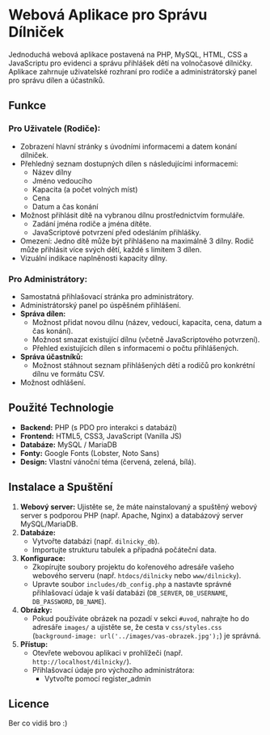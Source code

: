 # Webová Aplikace pro Správu Dílniček

Jednoduchá webová aplikace postavená na PHP, MySQL, HTML, CSS a JavaScriptu pro evidenci a správu přihlášek dětí na volnočasové dílničky. Aplikace zahrnuje uživatelské rozhraní pro rodiče a administrátorský panel pro správu dílen a účastníků.

## Funkce

### Pro Uživatele (Rodiče):

*   Zobrazení hlavní stránky s úvodními informacemi a datem konání dílniček.
*   Přehledný seznam dostupných dílen s následujícími informacemi:
    *   Název dílny
    *   Jméno vedoucího
    *   Kapacita (a počet volných míst)
    *   Cena
    *   Datum a čas konání
*   Možnost přihlásit dítě na vybranou dílnu prostřednictvím formuláře.
    *   Zadání jména rodiče a jména dítěte.
    *   JavaScriptové potvrzení před odesláním přihlášky.
*   Omezení: Jedno dítě může být přihlášeno na maximálně 3 dílny. Rodič může přihlásit více svých dětí, každé s limitem 3 dílen.
*   Vizuální indikace naplněnosti kapacity dílny.

### Pro Administrátory:

*   Samostatná přihlašovací stránka pro administrátory.
*   Administrátorský panel po úspěšném přihlášení.
*   **Správa dílen:**
    *   Možnost přidat novou dílnu (název, vedoucí, kapacita, cena, datum a čas konání).
    *   Možnost smazat existující dílnu (včetně JavaScriptového potvrzení).
    *   Přehled existujících dílen s informacemi o počtu přihlášených.
*   **Správa účastníků:**
    *   Možnost stáhnout seznam přihlášených dětí a rodičů pro konkrétní dílnu ve formátu CSV.
*   Možnost odhlášení.

## Použité Technologie

*   **Backend:** PHP (s PDO pro interakci s databází)
*   **Frontend:** HTML5, CSS3, JavaScript (Vanilla JS)
*   **Databáze:** MySQL / MariaDB
*   **Fonty:** Google Fonts (Lobster, Noto Sans)
*   **Design:** Vlastní vánoční téma (červená, zelená, bílá).

## Instalace a Spuštění

1.  **Webový server:** Ujistěte se, že máte nainstalovaný a spuštěný webový server s podporou PHP (např. Apache, Nginx) a databázový server MySQL/MariaDB.
2.  **Databáze:**
    *   Vytvořte databázi (např. `dilnicky_db`).
    *   Importujte strukturu tabulek a případná počáteční data.
3.  **Konfigurace:**
    *   Zkopírujte soubory projektu do kořenového adresáře vašeho webového serveru (např. `htdocs/dilnicky` nebo `www/dilnicky`).
    *   Upravte soubor `includes/db_config.php` a nastavte správné přihlašovací údaje k vaší databázi (`DB_SERVER`, `DB_USERNAME`, `DB_PASSWORD`, `DB_NAME`).
4.  **Obrázky:**
    *   Pokud používáte obrázek na pozadí v sekci `#uvod`, nahrajte ho do adresáře `images/` a ujistěte se, že cesta v `css/styles.css` (`background-image: url('../images/vas-obrazek.jpg');`) je správná.
5.  **Přístup:**
    *   Otevřete webovou aplikaci v prohlížeči (např. `http://localhost/dilnicky/`).
    *   Přihlašovací údaje pro výchozího administrátora:
        *   Vytvořte pomocí register_admin

## Licence

Ber co vidiš bro :)
